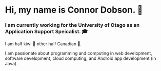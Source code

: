 # Hi, my name is Connor Dobson. 👋  
  
### I am currently working for the University of Otago as an Application Support Speicalist. 🎓  
I am half kiwi 🥝 other half Canadian 🍁.  

I am passionate about programming and computing in web development, software development, cloud computing, and Android app development (in Java).
